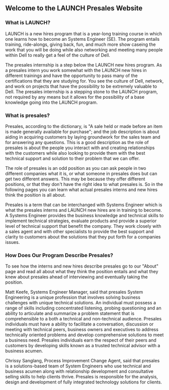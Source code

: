 ## Welcome to the LAUNCH Presales Website
### What is LAUNCH?
LAUNCH is a new hires program that is a year-long training course in which one learns how to become an Systems Engineer (SE). The program entails training, ride-alongs, giving back, fun, and much more show caseing the work that you will be doing while also networking and meeting many people within Dell to really get a feel of the culture of Dell.

The presales internship is a step below the LAUNCH new hires program. As a presales intern you work somewhat with the LAUNCH new hires in different trainings and have the opportunity to pass many of the certifications that they are studying for. You see the culture of Dell, network, and work on projects that have the possibility to be extremely valuable to Dell. The presales internship is a stepping stone to the LAUNCH program, not required by any means but it allows for the possibility of a base knowledge going into the LAUNCH program.

### What is presales?
Presales, according to the dictionary, is "A sale held or made before an item is made generally available for purchase"; and the job description is about aiding in acquiring customers by laying groundwork for the sales team and for answering any questions. This is a good description as the role of presales is about the people you interact with and creating relationships with the customers while also looking to provide them with the best technical support and solution to their problem that we can offer.

The role of presales is an odd position as you can ask people in two different companies what it is, or what someone in presales does but can get two different answers. This may be because they offer different positions, or that they don't have the right idea to what presales is. So in the following pages you can learn what actual presales interns and new hires think the position is all about.

Presales is a term that can be interchanged with Systems Engineer which is what the presales interns and LAUNCH new hires are in training to become. A Systems Engineer provides the business knowledge and technical skills to implement technical strategies, evaluate products and provide a superior level of technical support that benefit the company. They work closely with a sales agent and with other specialists to provide the best support and clarity to customers about the solutions that they put forth for a companies issues.

### How Does Our Program Describe Presales?
To see how the interns and new hires describe presales go to our "About" page and read all about what they think the position entails and what they knew about presales ahead of interviewing and eventually taking the position. 

Matt Keefe, Systems Engineer Manager, said that presales System Engineering is a unique profession that involves solving business challenges with unique technical solutions. An individual must possess a range of skills including concentrated listening, probing questioning and an ability to articulate and summarize a problem statement that is comprehensible to a both a technical and non-technical audience. Presales individuals must have a ability to facilitate a conversation, discussion or meeting with technical peers, business owners and executives to address technically oriented problems and develop comprehensive solutions to meet a business need.      Presales individuals earn the respect of their peers and customers by developing skills known as a trusted technical advisor with a business acumen.   

Chrissy Sanglang, Process Improvement Change Agent, said that presales is a solutions-based team of System Engineers who use technical and business acumen along with relationship development and consultative selling skills to help clients thrive. Presales is responsible for the analysis, design and development of fully integrated technology solutions for clients.

